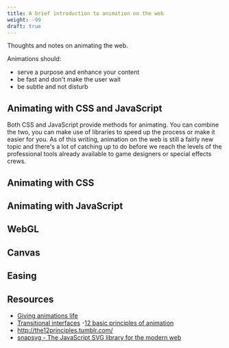 ```yaml
---
title: A brief introduction to animation on the web
weight: -99
draft: true
---
```


Thoughts and notes on animating the web.

Animations should:

- serve a purpose and enhance your content
- be fast and don't make the user wait
- be subtle and not disturb

## Animating with CSS and JavaScript

Both CSS and JavaScript provide methods for animating. You can combine the two, you can make use of libraries to speed up the process or make it easier for you. As of this writing, animation on the web is still a fairly new topic and there's a lot of catching up to do before we reach the levels of the professional tools already available to game designers or special effects crews.

## Animating with CSS

## Animating with JavaScript

## WebGL

## Canvas

## Easing

## Resources

- [Giving animations life](https://medium.com/tictail-makers/giving-animations-life-8b20165224c5)
- [Transitional interfaces](https://medium.com/@pasql/transitional-interfaces-926eb80d64e3)
-[12 basic principles of animation](http://en.wikipedia.org/wiki/12_basic_principles_of_animation)
- http://the12principles.tumblr.com/
- [snapsvg - The JavaScript SVG library for the modern web](http://snapsvg.io/)
